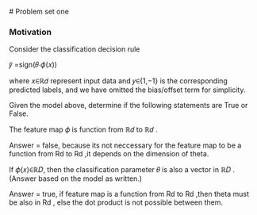 # Problem set one

### Motivation

Consider the classification decision rule

𝑦̂ =sign(𝜃⋅𝜙(𝑥)) 
 
where  𝑥∈ℝ𝑑  represent input data and  𝑦∈{1,−1}  is the corresponding predicted labels, and we have omitted the bias/offset term for simplicity.

Given the model above, determine if the following statements are True or False.

The feature map  𝜙  is function from  ℝ𝑑  to  ℝ𝑑 .

Answer = false, because its not neccessary for the feature map to be a function from Rd to Rd ,it depends on the dimension of theta.

If  𝜙(𝑥)∈ℝ𝐷,  then the classification parameter  𝜃  is also a vector in  ℝ𝐷 . (Answer based on the model as written.)


Answer = true, if feature map is a function from Rd to Rd ,then theta must be also in Rd , else the dot product is not possible between them.




